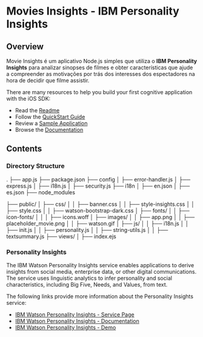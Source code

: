 # Movies Insights - IBM Personality Insights

## Overview

Movie Insights é um aplicativo Node.js simples que utiliza o <b>IBM Personality Insights</b> para analizar sinopses de filmes e obter características que ajude a compreender as motivações por trás dos interesses dos espectadores na hora de decidir que filme assistir.

There are many resources to help you build your first cognitive application with the iOS SDK:
- Read the [Readme](README.md)
- Follow the [QuickStart Guide](docs/quickstart.md)
- Review a [Sample Application](#sample-applications)
- Browse the [Documentation](http://watson-developer-cloud.github.io/ios-sdk/)

## Contents

### Directory Structure
.
├── app.js
├── package.json
├── config
│   ├── error-handler.js
│   ├── express.js
│   ├── i18n.js
│   ├── security.js
├── i18n
│   ├── en.json
│   ├── es.json
├── node_modules
<!-- ALL MODULES -->
├── public/
│   ├── css/
│   │   ├── banner.css
│   │   ├── style-insights.css
│   │   ├── style.css
│   │   ├── watson-bootstrap-dark.css
│   ├── fonts/
│   │   ├── icon-fonts/
│   │   │   ├── icons.woff
│   ├── images/
│   │   ├── app.png
│   │   ├── placeholder_movie.png
│   │   ├── watson.gif
│   ├── js/
│   │   ├── i18n.js
│   │   ├── init.js
│   │   ├── personality.js
│   │   ├── string-utils.js
│   │   ├── textsummary.js
├── views/
│   ├── index.ejs

### Personality Insights

The IBM Watson Personality Insights service enables applications to derive insights from social media, enterprise data, or other digital communications. The service uses linguistic analytics to infer personality and social characteristics, including Big Five, Needs, and Values, from text.

The following links provide more information about the Personality Insights service:

* [IBM Watson Personality Insights - Service Page](http://www.ibm.com/watson/developercloud/personality-insights.html)
* [IBM Watson Personality Insights - Documentation](http://www.ibm.com/watson/developercloud/doc/personality-insights)
* [IBM Watson Personality Insights - Demo](https://personality-insights-livedemo.mybluemix.net)
